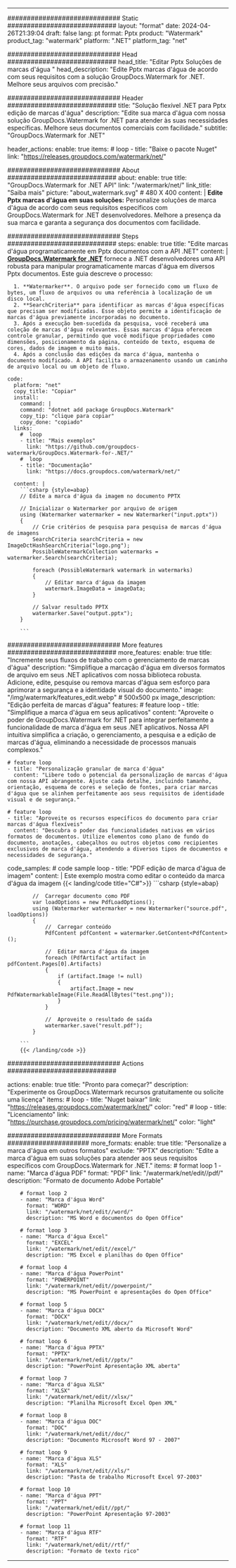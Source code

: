 
---
############################# Static ############################
layout: "format"
date:  2024-04-26T21:39:04
draft: false
lang: pt
format: Pptx
product: "Watermark"
product_tag: "watermark"
platform: ".NET"
platform_tag: "net"

############################# Head ############################
head_title: "Editar Pptx Soluções de marcas d'água "
head_description: "Edite Pptx marcas d'água de acordo com seus requisitos com a solução GroupDocs.Watermark for .NET. Melhore seus arquivos com precisão."

############################# Header ############################
title: "Solução flexível .NET para Pptx edição de marcas d'água" 
description: "Edite sua marca d'água com nossa solução GroupDocs.Watermark for .NET para atender às suas necessidades específicas. Melhore seus documentos comerciais com facilidade."
subtitle: "GroupDocs.Watermark for .NET" 

header_actions:
  enable: true
  items:
    #  loop
    - title: "Baixe o pacote Nuget"
      link: "https://releases.groupdocs.com/watermark/net/"
      
############################# About ############################
about:
    enable: true
    title: "GroupDocs.Watermark for .NET API"
    link: "/watermark/net/"
    link_title: "Saiba mais"
    picture: "about_watermark.svg" # 480 X 400
    content: |
       **Edite Pptx marcas d'água em suas soluções:** Personalize soluções de marca d'água de acordo com seus requisitos específicos com GroupDocs.Watermark for .NET desenvolvedores. Melhore a presença da sua marca e garanta a segurança dos documentos com facilidade.

############################# Steps ############################
steps:
    enable: true
    title: "Edite marcas d'água programaticamente em Pptx documentos com a API .NET"
    content: |
      **[GroupDocs.Watermark for .NET](https://products.groupdocs.com/watermark/net/)** fornece a .NET desenvolvedores uma API robusta para manipular programaticamente marcas d'água em diversos Pptx documentos. Este guia descreve o processo:
      
      1. **Watermarker**. O arquivo pode ser fornecido como um fluxo de bytes, um fluxo de arquivos ou uma referência à localização de um disco local.
      2. **SearchCriteria** para identificar as marcas d'água específicas que precisam ser modificadas. Esse objeto permite a identificação de marcas d'água previamente incorporadas no documento.
      3. Após a execução bem-sucedida da pesquisa, você receberá uma coleção de marcas d'água relevantes. Essas marcas d'água oferecem controle granular, permitindo que você modifique propriedades como dimensões, posicionamento da página, conteúdo de texto, esquema de cores, dados de imagem e muito mais.
      4. Após a conclusão das edições da marca d'água, mantenha o documento modificado. A API facilita o armazenamento usando um caminho de arquivo local ou um objeto de fluxo.
   
    code:
      platform: "net"
      copy_title: "Copiar"
      install:
        command: |
        command: "dotnet add package GroupDocs.Watermark"
        copy_tip: "clique para copiar"
        copy_done: "copiado"
      links:
        #  loop
        - title: "Mais exemplos"
          link: "https://github.com/groupdocs-watermark/GroupDocs.Watermark-for-.NET/"
        #  loop
        - title: "Documentação"
          link: "https://docs.groupdocs.com/watermark/net/"
          
      content: |
        ```csharp {style=abap}
        // Edite a marca d'água da imagem no documento PPTX

        // Inicializar o Watermarker por arquivo de origem
        using (Watermarker watermarker = new Watermarker("input.pptx"))
        {
            // Crie critérios de pesquisa para pesquisa de marcas d'água de imagens
            SearchCriteria searchCriteria = new ImageDctHashSearchCriteria("logo.png");
            PossibleWatermarkCollection watermarks = watermarker.Search(searchCriteria);

            foreach (PossibleWatermark watermark in watermarks)
            {
                // Editar marca d'água da imagem
                watermark.ImageData = imageData;
            }

            // Salvar resultado PPTX
            watermarker.Save("output.pptx");
        }
        
        ```     

############################# More features ############################
more_features:
  enable: true
  title: "Incremente seus fluxos de trabalho com o gerenciamento de marcas d'água"
  description: "Simplifique a marcação d'água em diversos formatos de arquivo em seus .NET aplicativos com nossa biblioteca robusta. Adicione, edite, pesquise ou remova marcas d'água sem esforço para aprimorar a segurança e a identidade visual do documento."
  image: "/img/watermark/features_edit.webp" # 500x500 px
  image_description: "Edição perfeita de marcas d'água"
  features:
    # feature loop
    - title: "Simplifique a marca d'água em seus aplicativos"
      content: "Aproveite o poder de GroupDocs.Watermark for .NET para integrar perfeitamente a funcionalidade de marca d'água em seus .NET aplicativos. Nossa API intuitiva simplifica a criação, o gerenciamento, a pesquisa e a edição de marcas d'água, eliminando a necessidade de processos manuais complexos."

    # feature loop
    - title: "Personalização granular de marca d'água"
      content: "Libere todo o potencial da personalização de marcas d'água com nossa API abrangente. Ajuste cada detalhe, incluindo tamanho, orientação, esquema de cores e seleção de fontes, para criar marcas d'água que se alinhem perfeitamente aos seus requisitos de identidade visual e de segurança."

    # feature loop
    - title: "Aproveite os recursos específicos do documento para criar marcas d'água flexíveis"
      content: "Descubra o poder das funcionalidades nativas em vários formatos de documentos. Utilize elementos como plano de fundo do documento, anotações, cabeçalhos ou outros objetos como recipientes exclusivos de marca d'água, atendendo a diversos tipos de documentos e necessidades de segurança."
      
  code_samples:
    # code sample loop
    - title: "PDF edição de marca d'água de imagem"
      content: |
        Este exemplo mostra como editar o conteúdo da marca d'água da imagem
        {{< landing/code title="C#">}}
        ```csharp {style=abap}
        
            //  Carregar documento como PDF
            var loadOptions = new PdfLoadOptions();
            using (Watermarker watermarker = new Watermarker("source.pdf", loadOptions))
            {
                //  Carregar conteúdo
                PdfContent pdfContent = watermarker.GetContent<PdfContent>();

                //  Editar marca d'água da imagem
                foreach (PdfArtifact artifact in pdfContent.Pages[0].Artifacts)
                {
                    if (artifact.Image != null)
                    {
                        artifact.Image = new PdfWatermarkableImage(File.ReadAllBytes("test.png"));
                    }
                }

                //  Aproveite o resultado de saída
                watermarker.save("result.pdf");
            }

        ```
        {{< /landing/code >}}


############################# Actions ############################

actions:
  enable: true
  title: "Pronto para começar?"
  description: "Experimente os GroupDocs.Watermark recursos gratuitamente ou solicite uma licença"
  items:
    #  loop
    - title: "Nuget baixar"
      link: "https://releases.groupdocs.com/watermark/net/"
      color: "red"
        #  loop
    - title: "Licenciamento"
      link: "https://purchase.groupdocs.com/pricing/watermark/net/"
      color: "light"


############################# More Formats #####################
more_formats:
    enable: true
    title: "Personalize a marca d'água em outros formatos"
    exclude: "PPTX"
    description: "Edite a marca d'água em suas soluções para atender aos seus requisitos específicos com GroupDocs.Watermark for .NET."
    items: 
        # format loop 1
        - name: "Marca d'água PDF"
          format: "PDF"
          link: "/watermark/net/edit//pdf/"
          description: "Formato de documento Adobe Portable"

        # format loop 2
        - name: "Marca d'água Word"
          format: "WORD"
          link: "/watermark/net/edit//word/"
          description: "MS Word e documentos do Open Office"
          
        # format loop 3
        - name: "Marca d'água Excel"
          format: "EXCEL"
          link: "/watermark/net/edit//excel/"
          description: "MS Excel e planilhas do Open Office"

        # format loop 4
        - name: "Marca d'água PowerPoint"
          format: "POWERPOINT"
          link: "/watermark/net/edit//powerpoint/"
          description: "MS PowerPoint e apresentações do Open Office"

        # format loop 5
        - name: "Marca d'água DOCX"
          format: "DOCX"
          link: "/watermark/net/edit//docx/"
          description: "Documento XML aberto da Microsoft Word"
          
        # format loop 6
        - name: "Marca d'água PPTX"
          format: "PPTX"
          link: "/watermark/net/edit//pptx/"
          description: "PowerPoint Apresentação XML aberta"
          
        # format loop 7
        - name: "Marca d'água XLSX"
          format: "XLSX"
          link: "/watermark/net/edit//xlsx/"
          description: "Planilha Microsoft Excel Open XML"

        # format loop 8
        - name: "Marca d'água DOC"
          format: "DOC"
          link: "/watermark/net/edit//doc/"
          description: "Documento Microsoft Word 97 - 2007"

        # format loop 9
        - name: "Marca d'água XLS"
          format: "XLS"
          link: "/watermark/net/edit//xls/"
          description: "Pasta de trabalho Microsoft Excel 97-2003"

        # format loop 10
        - name: "Marca d'água PPT"
          format: "PPT"
          link: "/watermark/net/edit//ppt/"
          description: "PowerPoint Apresentação 97-2003"

        # format loop 11
        - name: "Marca d'água RTF"
          format: "RTF"
          link: "/watermark/net/edit//rtf/"
          description: "Formato de texto rico"

---
